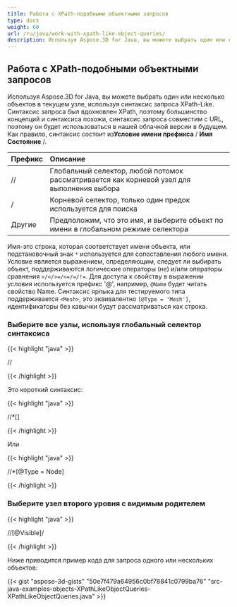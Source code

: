 ```yaml
---
title: Работа с XPath-подобными объектными запросов
type: docs
weight: 60
url: /ru/java/work-with-xpath-like-object-queries/
description: Используя Aspose.3D for Java, вы можете выбрать один или несколько объектов в текущем узле, используя синтаксис запроса XPath-Like.
---
```

##  **Работа с XPath-подобными объектными запросов**
Используя Aspose.3D for Java, вы можете выбрать один или несколько объектов в текущем узле, используя синтаксис запроса XPath-Like. Синтаксис запроса был вдохновлен XPath, поэтому большинство концепций и синтаксиса похожи, синтаксис запроса совместим с URL, поэтому он будет использоваться в нашей облачной версии в будущем. Как правило, синтаксис состоит из**Условие имени префикса** / **Имя Состояние** /.

|**Префикс**|**Описание**|
| :- | :- |
| // |Глобальный селектор, любой потомок рассматривается как корневой узел для выполнения выбора|
|/|Корневой селектор, только один предок используется для поиска|
|Другие|Предположим, что это имя, и выберите объект по имени в глобальном режиме селектора|

Имя-это строка, которая соответствует имени объекта, или подстановочный знак `*` используется для сопоставления любого имени. Условие является выражением, определяющим, следует ли выбирать объект, поддерживаются логические операторы (не) и/или операторы сравнения `>/</>=/<=/=/!=`. Для доступа к свойству в выражении условия используется префикс '@', например, `@Name` будет читать свойство Name. Синтаксис ярлыка для тестируемого типа поддерживается `<Mesh>`, это эквивалентно `[@Type = 'Mesh']`, идентификаторы без кавычки будут рассматриваться как строка.
###  **Выберите все узлы, используя глобальный селектор синтаксиса**
{{< highlight "java" >}}

 //<Node>

{{< /highlight >}}

Это короткий синтаксис:

{{< highlight "java" >}}

 //*[<Node>]

{{< /highlight >}}

Или

{{< highlight "java" >}}

 //*[@Type = Node]

{{< /highlight >}}
###  **Выберите узел второго уровня с видимым родителем**
{{< highlight "java" >}}

 //<Node>[@Visible]/<Node>

{{< /highlight >}}



Ниже приводится пример кода для запроса одного или нескольких объектов:

{{< gist "aspose-3d-gists" "50e7f479a64956c0bf78841c0799ba76" "src-java-examples-objects-XPathLikeObjectQueries-XPathLikeObjectQueries.java" >}}
